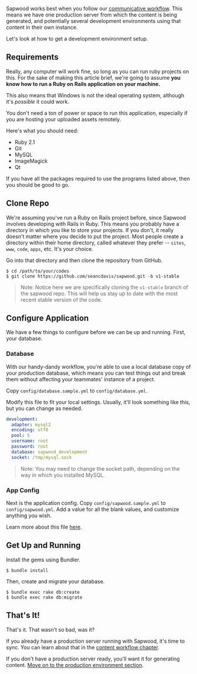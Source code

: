 Sapwood works best when you follow our [communicative workflow](/docs/communicative_workflow). This means we have one production server from which the content is being generated, and potentially several development environments using that content in their own instance.

Let's look at how to get a development environment setup.

Requirements
----------------

Really, any computer will work fine, so long as you can run ruby projects on this. For the sake of making this article brief, we're going to assume **you know how to run a Ruby on Rails application on your machine.**

This also means that Windows is not the ideal operating system, although it's *possible* it could work.

You don't need a ton of power or space to run this application, especially if you are hosting your uploaded assets remotely.

Here's what you should need:

* Ruby 2.1
* Git
* MySQL
* ImageMagick
* Qt

If you have all the packages required to use the programs listed above, then you should be good to go.

Clone Repo
----------------

We're assuming you've run a Ruby on Rails project before, since Sapwood involves developing with Rails in Ruby. This means you probably have a directory in which you like to store your projects. If you don't, it really doesn't matter where you decide to put the project. Most people create a directory within their home directory, called whatever they prefer -- `sites`, `www`, `code`, `apps`, etc. It's your choice.

Go into that directory and then clone the repository from GitHub.

```text
$ cd /path/to/your/codes
$ git clone https://github.com/seancdavis/sapwood.git -b v1-stable
```

> Note: Notice here we are specifically cloning the `v1-stable` branch of the sapwood repo. This will help us stay up to date with the most recent stable version of the code.

Configure Application
----------------

We have a few things to configure before we can be up and running. First, your
database.

### Database

With our handy-dandy workflow, you're able to use a local database copy of your production database, which means you can test things out and break them without affecting your teammates' instance of a project.

Copy `config/database.sample.yml` to `config/database.yml`.

Modify this file to fit your local settings. Usually, it'll look something like this, but you can change as needed.

```yaml
development:
  adapter: mysql2
  encoding: utf8
  pool: 5
  username: root
  password: root
  database: sapwood_development
  socket: /tmp/mysql.sock
```

> Note: You may need to change the socket path, depending on the way in which you installed MySQL.

### App Config

Next is the application config. Copy `config/sapwood.sample.yml` to
`config/sapwood.yml`. Add a value for all the blank values, and customize
anything you wish.

Learn more about this file [here](/docs/getting_started/the_configuration_file).

Get Up and Running
----------------

Install the gems using Bundler.

```text
$ bundle install
```

Then, create and migrate your database.

```text
$ bundle exec rake db:create
$ bundle exec rake db:migrate
```

That's It!
----------------

That's it. That wasn't so bad, was it?

If you already have a production server running with Sapwood, it's time to sync. You can learn about that in the [content workflow chapter](/docs/communicative_workflow).

If you don't have a production server ready, you'll want it for generating content. [Move on to the production environment section](/docs/getting_started/production_environment).

